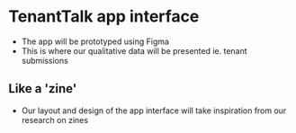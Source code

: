  # TenantTalk app interface
- The app will be prototyped using Figma
- This is where our qualitative data will be presented ie. tenant submissions

## Like a 'zine'
- Our layout and design of the app interface will take inspiration from our research on zines

